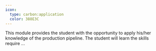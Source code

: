 ```yaml
---
icon:
  type: carbon:application
  color: 388E3C
---
```


This module provides the student with the opportunity to apply his/her knowledge of the production pipeline. The student will learn the skills require ... 
